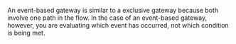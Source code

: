 An event-based gateway is similar to a exclusive gateway because both involve one path in the flow. In the case of an event-based gateway, however, you are evaluating which event has occurred, not which condition is being met.